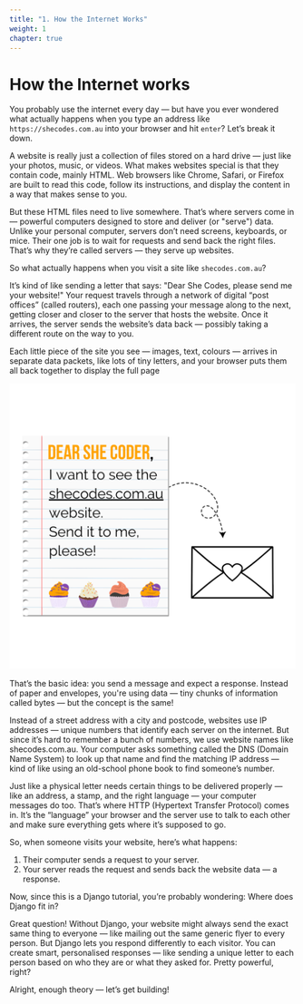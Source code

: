```yaml
---
title: "1. How the Internet Works"
weight: 1
chapter: true
---
```


# How the Internet works

You probably use the internet every day — but have you ever wondered what actually happens when you type an address like `https://shecodes.com.au` into your browser and hit `enter`?
Let’s break it down.

A website is really just a collection of files stored on a hard drive — just like your photos, music, or videos. What makes websites special is that they contain code, mainly HTML. Web browsers like Chrome, Safari, or Firefox are built to read this code, follow its instructions, and display the content in a way that makes sense to you.

But these HTML files need to live somewhere. That’s where servers come in — powerful computers designed to store and deliver (or "serve") data. Unlike your personal computer, servers don’t need screens, keyboards, or mice. Their one job is to wait for requests and send back the right files.
That’s why they’re called servers — they serve up websites.

So what actually happens when you visit a site like `shecodes.com.au`?

It’s kind of like sending a letter that says:
 "Dear She Codes, please send me your website!"
Your request travels through a network of digital “post offices” (called routers), each one passing your message along to the next, getting closer and closer to the server that hosts the website. Once it arrives, the server sends the website’s data back — possibly taking a different route on the way to you.

Each little piece of the site you see — images, text, colours — arrives in separate data packets, like lots of tiny letters, and your browser puts them all back together to display the full page

![Figure 1.1](images/how_internet_works.png)

That’s the basic idea: you send a message and expect a response. Instead of paper and envelopes, you're using data — tiny chunks of information called bytes — but the concept is the same!

Instead of a street address with a city and postcode, websites use IP addresses — unique numbers that identify each server on the internet. But since it’s hard to remember a bunch of numbers, we use website names like shecodes.com.au. Your computer asks something called the DNS (Domain Name System) to look up that name and find the matching IP address — kind of like using an old-school phone book to find someone’s number.

Just like a physical letter needs certain things to be delivered properly — like an address, a stamp, and the right language — your computer messages do too. That’s where HTTP (Hypertext Transfer Protocol) comes in. It’s the “language” your browser and the server use to talk to each other and make sure everything gets where it’s supposed to go.

So, when someone visits your website, here’s what happens:
1. Their computer sends a request to your server.
2. Your server reads the request and sends back the website data — a response.

Now, since this is a Django tutorial, you’re probably wondering: Where does Django fit in?

Great question! Without Django, your website might always send the exact same thing to everyone — like mailing out the same generic flyer to every person. But Django lets you respond differently to each visitor. You can create smart, personalised responses — like sending a unique letter to each person based on who they are or what they asked for. Pretty powerful, right?

Alright, enough theory — let’s get building!











  
